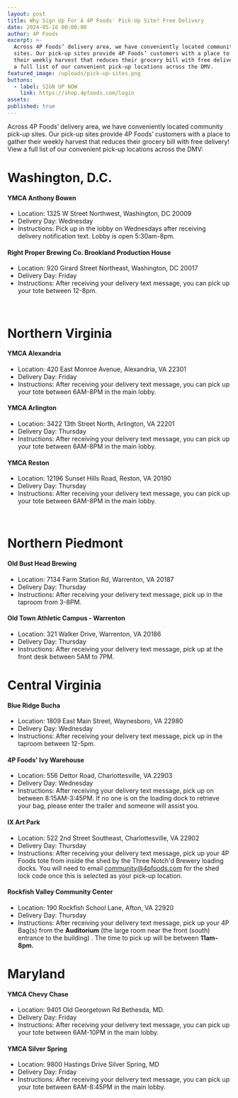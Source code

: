```yaml
---
layout: post
title: Why Sign Up For A 4P Foods' Pick-Up Site? Free Delivery
date: 2024-05-16 00:00:00
author: 4P Foods
excerpt: >-
  Across 4P Foods’ delivery area, we have conveniently located community pick-up
  sites. Our pick-up sites provide 4P Foods’ customers with a place to gather
  their weekly harvest that reduces their grocery bill with free delivery! View
  a full list of our convenient pick-up locations across the DMV.
featured_image: /uploads/pick-up-sites.png
buttons:
  - label: SIGN UP NOW
    link: https://shop.4pfoods.com/login
assets:
published: true
---
```

Across 4P Foods’ delivery area, we have conveniently located community pick-up sites. Our pick-up sites provide 4P Foods’ customers with a place to gather their weekly harvest that reduces their grocery bill with free delivery! View a full list of our convenient pick-up locations across the DMV:

#

# **Washington, D.C.**

#### **YMCA Anthony Bowen**

* Location: 1325 W Street Northwest, Washington, DC 20009
* Delivery Day: Wednesday
* Instructions: Pick up in the lobby on Wednesdays after receiving delivery notification text. Lobby is open 5:30am-8pm.

#### **Right Proper Brewing Co. Brookland Production House**

* Location: 920 Girard Street Northeast, Washington, DC 20017
* Delivery Day: Friday
* Instructions: After receiving your delivery text message, you can pick up your tote between 12-8pm.

&nbsp;

# **Northern Virginia**

#### **YMCA Alexandria**

* Location: 420 East Monroe Avenue, Alexandria, VA 22301
* Delivery Day: Friday
* Instructions: After receiving your delivery text message, you can pick up your tote between 6AM-8PM in the main lobby.

#### **YMCA Arlington**

* Location: 3422 13th Street North, Arlington, VA 22201
* Delivery Day: Thursday
* Instructions: After receiving your delivery text message, you can pick up your tote between 6AM-8PM in the main lobby.

#### **YMCA Reston**

* Location: 12196 Sunset Hills Road, Reston, VA 20190
* Delivery Day: Thursday
* Instructions: After receiving your delivery text message, you can pick up your tote between 6AM-8PM in the main lobby.

&nbsp;

# **Northern Piedmont**

#### **Old Bust Head Brewing**

* Location: 7134 Farm Station Rd, Warrenton, VA 20187
* Delivery Day: Thursday
* Instructions: After receiving your delivery text message, pick up in the taproom from 3-8PM.

#### **Old Town Athletic Campus - Warrenton**

* Location: 321 Walker Drive, Warrenton, VA 20186
* Delivery Day: Thursday
* Instructions: After receiving your delivery text message, pick up at the front desk between 5AM to 7PM.

#

# **Central Virginia**

#### **Blue Ridge Bucha**

* Location: 1809 East Main Street, Waynesboro, VA 22980
* Delivery Day: Wednesday
* Instructions: After receiving your delivery text message, pick up in the taproom between 12-5pm.

#### **4P Foods' Ivy Warehouse**

* Location: 556 Dettor Road, Charlottesville, VA 22903
* Delivery Day: Wednesday
* Instructions: After receiving your delivery text message, pick up on between 8:15AM-3:45PM. If no one is on the loading dock to retrieve your bag, please enter the trailer and someone will assist you.

#### **IX Art Park**

* Location: 522 2nd Street Southeast, Charlottesville, VA 22902
* Delivery Day: Thursday
* Instructions: After receiving your delivery text message, pick up your 4P Foods tote from inside the shed by the Three Notch'd Brewery loading docks. You will need to email community@4pfoods.com for the shed lock code once this is selected as your pick-up location.

#### **Rockfish Valley Community Center**

* Location: 190 Rockfish School Lane, Afton, VA 22920
* Delivery Day: Thursday
* Instructions: After receiving your delivery text message, pick up your 4P Bag(s) from the **Auditorium** (the large room near the front (south) entrance to the building) . The time to pick up will be between **11am-8pm.**

# **Maryland**

#### **YMCA Chevy Chase**

* Location: 9401 Old Georgetown Rd Bethesda, MD.
* Delivery Day: Friday
* Instructions: After receiving your delivery text message, you can pick up your tote between 6AM-10PM in the main lobby.

#### **YMCA Silver Spring**

* Location: 9800 Hastings Drive Silver Spring, MD
* Delivery Day: Friday
* Instructions: After receiving your delivery text message, you can pick up your tote between 6AM-8:45PM in the main lobby.

<br>

<div class="editable"></div>